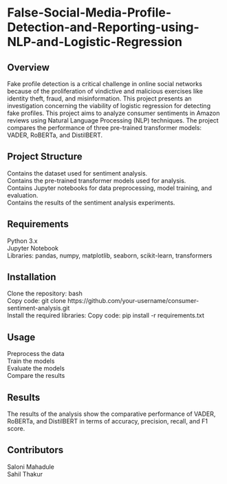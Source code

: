 # False-Social-Media-Profile-Detection-and-Reporting-using-NLP-and-Logistic-Regression

<h2>Overview</h2>
Fake profile detection is a critical challenge in online social networks because of the proliferation of vindictive and malicious exercises like identity theft, fraud, and misinformation. This project presents an investigation concerning the viability of logistic regression for detecting fake profiles. 
This project aims to analyze consumer sentiments in Amazon reviews using Natural Language Processing (NLP) techniques. The project compares the performance of three pre-trained transformer models: VADER, RoBERTa, and DistilBERT.<br>

<h2>Project Structure</h2>
Contains the dataset used for sentiment analysis.<br>
Contains the pre-trained transformer models used for analysis.<br>
Contains Jupyter notebooks for data preprocessing, model training, and evaluation.<br>
Contains the results of the sentiment analysis experiments.<br>

<h2>Requirements</h2>
Python 3.x<br>
Jupyter Notebook<br>
Libraries: pandas, numpy, matplotlib, seaborn, scikit-learn, transformers<br>

<h2>Installation</h2>
Clone the repository: bash<br>
Copy code: git clone https://github.com/your-username/consumer-sentiment-analysis.git <br>
Install the required libraries:
Copy code: pip install -r requirements.txt<br>

<h2>Usage</h2>
Preprocess the data<br>
Train the models<br>
Evaluate the models<br>
Compare the results<br>

<h2>Results</h2>
The results of the analysis show the comparative performance of VADER, RoBERTa, and DistilBERT in terms of accuracy, precision, recall, and F1 score.<br>

<h2>Contributors</h2>
Saloni Mahadule<br>
Sahil Thakur<br>
